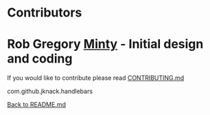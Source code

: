 # Contributors

# Rob Gregory [Minty](MintyMods@users.noreply.github.com) - Initial design and coding
If you would like to contribute please read [CONTRIBUTING.md](https://github.com/MintyMods/MintySS/CONTRIBUTING.md)

com.github.jknack.handlebars

[Back to README.md](../README.md)